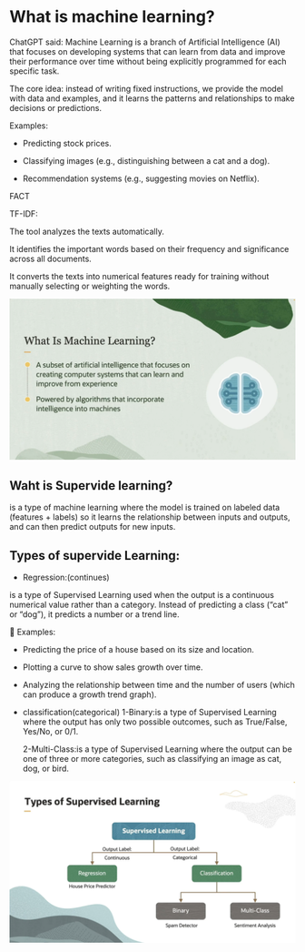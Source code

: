 # What is machine learning?

ChatGPT said:
Machine Learning is a branch of Artificial Intelligence (AI) that focuses on developing systems that can learn from data and improve their performance over time without being explicitly programmed for each specific task.

The core idea: instead of writing fixed instructions, we provide the model with data and examples, and it learns the patterns and relationships to make decisions or predictions.


Examples:

* Predicting stock prices.

* Classifying images (e.g., distinguishing between a cat and a dog).

* Recommendation systems (e.g., suggesting movies on Netflix).

FACT

TF-IDF:

The tool analyzes the texts automatically.

It identifies the important words based on their frequency and significance across all documents.

It converts the texts into numerical features ready for training without manually selecting or weighting the words.




![ML](images/ML_define.png)


## Waht is Supervide learning?

 is a type of machine learning where the model is trained on labeled data (features + labels) so it learns the relationship between inputs and outputs, and can then predict outputs for new inputs.



## Types of supervide Learning:

* Regression:(continues)

is a type of Supervised Learning used when the output is a continuous numerical value rather than a category.
Instead of predicting a class (“cat” or “dog”), it predicts a number or a trend line.


📌 Examples:

* Predicting the price of a house based on its size and location.

* Plotting a curve to show sales growth over time.

* Analyzing the relationship between time and the number of users (which can produce a growth trend graph).


* classification(categorical)
  1-Binary:is a type of Supervised Learning where the output has only two possible outcomes, such as True/False, Yes/No, or 0/1.

  2-Multi-Class:is a type of Supervised Learning where the output can be one of three or more categories, such as classifying an image as cat, dog, or bird.



![Supervide](images/types_supervide.png)











